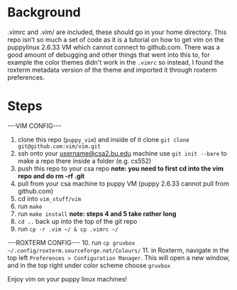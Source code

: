 # Background
.vimrc and .vim/ are included, these should go in your home directory. This repo
isn't so much a set of code as it is a tutorial on how to get vim on the puppylinux 2.6.33 VM
which cannot connect to github.com. There was a good amount of debugging and other things that
went into this to, for example the color themes didn't work in the `.vimrc` so instead, I found
the roxterm metadata version of the theme and imported it through roxterm preferences.

# Steps
---VIM CONFIG---
1. clone this repo (`puppy_vim`) and inside of it clone `git clone git@github.com:vim/vim.git`
2. ssh onto your username@csa2.bu.edu machine use `git init --bare` to make a repo there inside a folder (e.g. cs552)
3. push this repo to your csa repo **note: you need to first cd into the vim repo and do rm -rf .git**
4. pull from your csa machine to puppy VM (puppy 2.6.33 cannot pull from github.com)
5. cd into `vim_stuff/vim`
6. run `make`
7. run `make install` **note: steps 4 and 5 take rather long**
8. `cd ..` back up into the top of the git repo
9. run `cp -r .vim ~/ & cp .vimrc ~/`

---ROXTERM CONFIG---
10. run `cp gruvbox ~/.config/roxterm.sourceforge.net/Colours/`
11. in Roxterm, navigate in the top left `Preferences > Configuration Manager`. This will open a new window, and in the
top right under color scheme choose `gruvbox`

Enjoy vim on your puppy linux machines!
